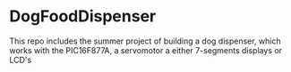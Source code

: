 # DogFoodDispenser
This repo includes the summer project of building a dog dispenser, which works with the PIC16F877A, a servomotor a either 7-segments displays or LCD's
